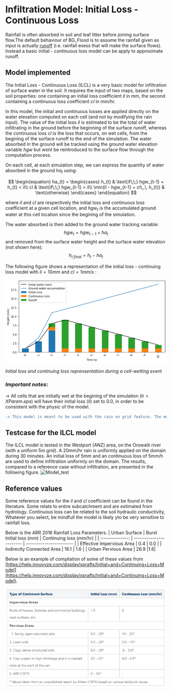 # Infiltration Model: Initial Loss - Continuous Loss

Rainfall is often absorbed in soil and leaf litter before joining surface flow.The default behaviour of BG_Flood is to assume the rainfall given as input is actually [runoff](https://en.wikipedia.org/wiki/Surface_runoff) (i.e. rainfall exess that will make the surface flows). Instead a basic initial - continuous loss model can be apply to approximate runoff. 

## Model implemented

The Initial Loss - Continuous Loss (ILCL) is a very basic model for infiltration of surface water in the soil.
It requires the input of two maps, based on the soil properties: one containing an initial loss coefficient $il$ in mm, the second containing a continuous loss coefficient $cl$ in mm/hr.

In this model, the initial and continuous losses are applied directly on the water elevation computed on each cell (and not by modifying the rain input).
The value of the initial loss $il$ is estimated to be the total of water infiltrating in the ground before the beginning of the surface runoff, whereas the continuous loss $cl$ is the loss that occurs, on wet cells, from the begining of the surface runoff to the end of the simulation.
The water absorbed in the ground will be tracked using the ground water elevation variable $hgw$ but wont be reintroduced to the surface flow through the computation process.

On each cell, at each simulation step, we can express the quantity of water absorbed in the ground $ha_{t}$ using:

$$ 
\begin{equation}
  ha_{t} =
    \begin{cases}
      h_{t} & \text{if\;\;} hgw_{t-1} + h_{t} < il\\
      cl & \text{if\;\;} hgw_{t-1} > il\\
      \min(il - hgw_{t-1} + cl\,,\, h_{t}) & \text{otherwise}
    \end{cases}       
\end{equation}
$$

where $il$ and $cl$ are respectively the initial loss and continuous loss coefficient at a given cell location, and $hgw_{t}$ is the accumulated ground water at this cell location since the begining of the simulation.

The water absorbed is then added to the ground water tracking variable:
$$hgw_{t}=hgw_{t-1} + ha_{t}$$
 and removed from the surface water height and the surface water elevation (not shown here):
 $$h_{t \;final} = h_{t} - ha_{t}$$

The following figure shows a representation of the initial loss - continuing loss model with $il = 10 mm$ and $cl = 1 mm/s$ :

![Initial loss and continuing loss reprensentation during a cell-wetting event](./RainLosses2.png)

*Initial loss and continuing loss reprensentation during a cell-wetting event*

### *_Important notes_*:
-> All cells that are initially wet at the begining of the simulation ($h > XParam.eps$) will have their initial loss (il) set to 0.0, in order to be consistent with the physic of the model.

```diff
-> This model is meant to be used with the rain on grid feature. The model is applied indistinctively to water from any source and can cause unexpected results if misused.
```
## Testcase for the ILCL model
The ILCL model is tested in the Westport (ANZ) area, on the Orowaiti river (with a uniform 5m grid). A 20mm/hr rain is uniformly applied on the domain during 30 minutes. An initial loss of 5mm and an continuous loss of 5mm/h are used to define infiltration uniformly on the domain. The results, compared to a reference case without infiltration, are presented in the following figure.
![Model_test](./Ex_Merge.png)

## Reference values
Some reference values for the $il$ and $cl$ coefficient can be found in the literature. Some relate to entire subcatchment and are estimated from hydrology. Continuous loss can be related to the soil hydraulic conductivity, Whatever you select, be mindfull the model is likely yto be very sensitive to rainfall loss.

Below is the ARR 2016 Rainfall Loss Parameters.
| Urban Surface | Burst Initial loss (mm) | Continuing loss (mm/hr) |
| :-------------: | ----------------------- | ----------------------- |
| Effective Impervious Area | 0.4 | 0.0 |
| Indirectly Connected Area | 16.1 | 1.6 |
| Urban Pervious Area | 26.9 |1.6|


Below is an example of compilation of some of these values from [https://help.innovyze.com/display/xprafts/Initial+and+Continuing+Loss+Model](https://help.innovyze.com/display/xprafts/Initial+and+Continuing+Loss+Model).

![ILCL-table](./ILCL-values.png)



